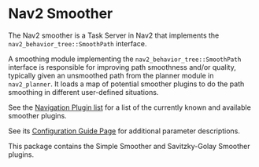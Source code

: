 # Nav2 Smoother

The Nav2 smoother is a Task Server in Nav2 that implements the `nav2_behavior_tree::SmoothPath` interface.

A smoothing module implementing the `nav2_behavior_tree::SmoothPath` interface is responsible for improving path smoothness and/or quality, typically given an unsmoothed path from the planner module in `nav2_planner`. It loads a map of potential smoother plugins to do the path smoothing in different user-defined situations.

See the [Navigation Plugin list](https://docs.nav2.org/plugins/index.html) for a list of the currently known and available smoother plugins. 

See its [Configuration Guide Page](https://docs.nav2.org/configuration/packages/configuring-smoother-server.html) for additional parameter descriptions.

This package contains the Simple Smoother and Savitzky-Golay Smoother plugins.

